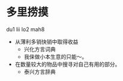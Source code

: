 # 多里捞摸
du1 lii lo2 mah8
+ 从薄利多销快销中取得收益
  * 兴化方言词典
  - 我俫做小本生意的只能～。
+ 在数量较大的物品中搜寻对自己有用的部分。
  * 泰兴方言辞典
